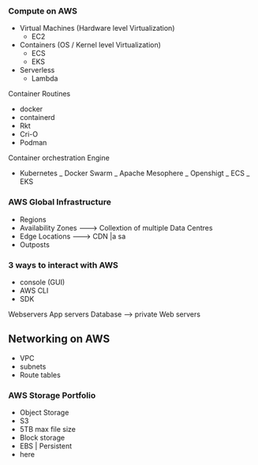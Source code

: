### Compute on AWS
- Virtual Machines (Hardware level Virtualization)
    - EC2
- Containers (OS / Kernel level Virtualization)
    - ECS
    - EKS
- Serverless
    - Lambda


Container Routines
- docker
- containerd
- Rkt
- Cri-O
- Podman 

Container orchestration Engine
- Kubernetes
_ Docker Swarm
_ Apache Mesophere
_ Openshigt
_ ECS
_ EKS



### AWS  Global Infrastructure
- Regions
- Availability Zones ---> Collextion of multiple Data Centres
- Edge Locations ---> CDN |a sa
- Outposts

### 3 ways to interact with AWS
- console (GUI)
- AWS CLI 
- SDK


Webservers
App servers
Database --> private
Web servers 


## Networking on AWS
- VPC
 - subnets
 - Route tables



### AWS Storage Portfolio
- Object Storage
 - S3
  - 5TB max file size
- Block storage
 - EBS | Persistent
- here






